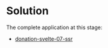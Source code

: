 # Solution

The complete application at this stage:

- [donation-svelte-07-ssr](https://github.com/wit-hdip-comp-sci-2024/full-stack-1/tree/main/prj/donation/svelte/donation-svelte-07-ssr)

